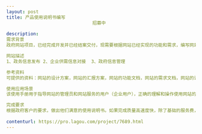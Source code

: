 ```yaml
---                
layout: post       
title: 产品使用说明书编写
                                招募中
           
description: 
需求背景
政府网站项目，已经完成开发并已经结案交付，现需要根据网站已经实现的功能和需求，编写网站使用说明书。

网站描述
1、政务信息发布 2、企业供需信息对接  3、政府信息管理

参考资料
可提供的资料：网站的设计方案，网站的汇报方案，网站的功能文档，网站的需求文档，网站的设计文档，网站的视觉文档等等资料。

使用应用场景
该使用手册用于指导网站的管理员和网站服务的用户（企业用户），正确的理解和操作使用网站的功能。

完成要求
根据政府客户的要求，做出他们满意的使用说明书。如果完成质量高速度快，除了基础的服务费，有额外的报酬（1000~5000元不等）
     
contenturl: https://pro.lagou.com/project/7689.html      
---                 
```

